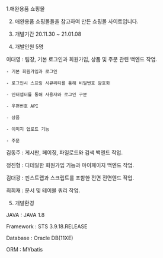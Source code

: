 1.애완용품 쇼핑몰



2. 애완용품 쇼핑몰들을 참고하여 만든 쇼핑몰 사이트입니다.

3. 개발기간 20.11.30 ~ 21.01.08

4. 개발인원 5명

이대영 : 팀장, 기본 로그인과 회원가입, 상품 및 주문 관련 백엔드 작업.
       
    - 기본 회원가입과 로그인
	
	- 로그인시 스프링 시큐리티를 통해 비밀번호 암호화
	
	- 인터셉터를 통해 사용자와 로그인 구분
	
	- 우편번호 API
	
	- 상품 
	
	- 이미지 업로드 기능
	
	- 주문
							
							
김동주 : 게시판, 페이징, 파일로드와 검색 백엔드 작업.

정진형 : 디테일한 회원가입 기능과 마이페이지 백엔드 작업.

김대광 : 핀스트랩과 스크립트를 포함한 전면 전면엔드 작업.

최희재 : 문서 및 테이블 쿼리 작업.


5. 개발환경

JAVA : JAVA 1.8

Framework : STS 3.9.18.RELEASE

Database : Oracle DB(11XE)

ORM : MYbatis

